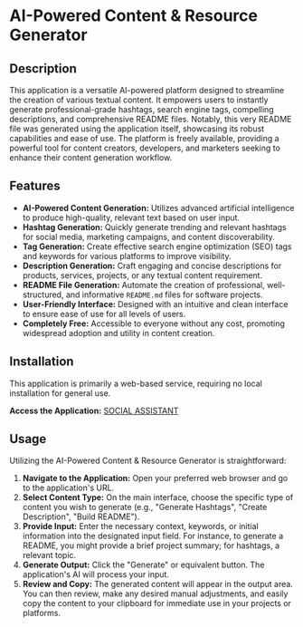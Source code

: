 # AI-Powered Content & Resource Generator

## Description
This application is a versatile AI-powered platform designed to streamline the creation of various textual content. It empowers users to instantly generate professional-grade hashtags, search engine tags, compelling descriptions, and comprehensive README files. Notably, this very README file was generated using the application itself, showcasing its robust capabilities and ease of use. The platform is freely available, providing a powerful tool for content creators, developers, and marketers seeking to enhance their content generation workflow.

## Features
*   **AI-Powered Content Generation:** Utilizes advanced artificial intelligence to produce high-quality, relevant text based on user input.
*   **Hashtag Generation:** Quickly generate trending and relevant hashtags for social media, marketing campaigns, and content discoverability.
*   **Tag Generation:** Create effective search engine optimization (SEO) tags and keywords for various platforms to improve visibility.
*   **Description Generation:** Craft engaging and concise descriptions for products, services, projects, or any textual content requirement.
*   **README File Generation:** Automate the creation of professional, well-structured, and informative `README.md` files for software projects.
*   **User-Friendly Interface:** Designed with an intuitive and clean interface to ensure ease of use for all levels of users.
*   **Completely Free:** Accessible to everyone without any cost, promoting widespread adoption and utility in content creation.

## Installation
This application is primarily a web-based service, requiring no local installation for general use.

**Access the Application:**
[SOCIAL ASSISTANT](https://useme-free.github.io/socialassistant/)



## Usage
Utilizing the AI-Powered Content & Resource Generator is straightforward:

1.  **Navigate to the Application:** Open your preferred web browser and go to the application's URL.
2.  **Select Content Type:** On the main interface, choose the specific type of content you wish to generate (e.g., "Generate Hashtags", "Create Description", "Build README").
3.  **Provide Input:** Enter the necessary context, keywords, or initial information into the designated input field. For instance, to generate a README, you might provide a brief project summary; for hashtags, a relevant topic.
4.  **Generate Output:** Click the "Generate" or equivalent button. The application's AI will process your input.
5.  **Review and Copy:** The generated content will appear in the output area. You can then review, make any desired manual adjustments, and easily copy the content to your clipboard for immediate use in your projects or platforms.
